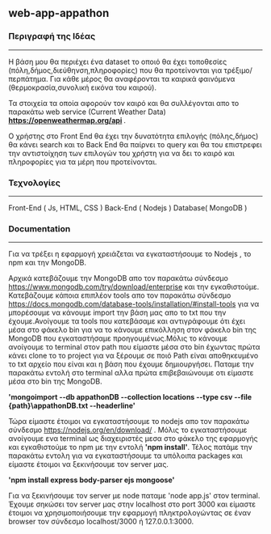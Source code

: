 ## web-app-appathon

### Περιγραφή της Ιδέας 
<hr>

Η βάση μου θα περιέχει ένα dataset το οποιό θα έχει τοποθεσίες (πόλη,δήμος,διεύθηνση,πληροφορίες) που θα προτείνονται για τρέξιμο/περπάτημα.
Για κάθε μέρος θα αναφέρονται τα καιρικά φαινόμενα (θερμοκρασία,συνολική εικόνα του καιρού).

Τα στοιχεία τα οποία αφορούν τον καιρό και θα συλλέγονται απο το παρακάτω web service (Current Weather Data)<b> https://openweathermap.org/api </b>.

O χρήστης στο Front End θα έχει την δυνατότητα επιλογής (πόλης,δήμος) θα κάνει search και το Back End θα παίρνει τo query και θα του επιστρεφει την αντιστοίχηση των επιλογών του χρήστη για να δει το καιρό και πληροφορίες για τα μέρη που προτείνονται.

### Τεχνολογίες
<hr>

Front-End ( Js, HTML, CSS )
Back-End ( Nodejs )
Database( MongoDB )

### Documentation
<hr>

Για να τρέξει η εφαρμογή χρειάζεται να εγκαταστήσουμε το Nodejs , το npm και την MongoDB.

Αρχικά κατεβάζουμε την MongoDB απο τον παρακάτω σύνδεσμο https://www.mongodb.com/try/download/enterprise και την εγκαθιστούμε.
Κατεβάζουμε κάποια επιπλέον tools απο τον παρακάτω σύνδεσμο https://docs.mongodb.com/database-tools/installation/#install-tools για να μπορέσουμε να κάνουμε import την βάση μας απο το txt που την έχουμε.Ανοίγουμε τα tools που κατεβάσαμε και αντιγράφουμε ότι έχει μέσα στο φάκελο bin για να το κάνουμε επικόλληση στον φάκελο bin της MongoDB που εγκαταστήσαμε προηγουμένως.Μόλις το κάνουμε ανοίγουμε το terminal στον path που είμαστε μέσα στο bin έχωντας πρώτα κάνει clone το το project για να ξέρουμε σε ποιό Path είναι αποθηκευμένο το txt αρχείο που είναι και η βάση που έχουμε δημιουργήσει.
Παταμε την παρακάτω εντολή στο terminal αλλα πρώτα επιβεβαιώνουμε οτι είμαστε μέσα στο bin της MongoDB.

<b>'mongoimport --db appathonDB --collection locations --type csv  --file  {path}\appathonDB.txt --headerline'</b>

Τώρα είμαστε έτοιμοι να εγκαταστήσουμε το nodejs απο τον παρακάτω σύνδεσμο https://nodejs.org/en/download/ . 
Μόλις το εγκαταστήσουμε  ανοίγουμε ενα terminal ως διαχειριστές μεσα στο φάκελο της εφαρμογής και εγκαθιστούμε το npm με την εντολή <b>'npm install'</b>.
Τέλος πατάμε την παρακάτω εντολη για να εγκαταστήσουμε τα υπόλοιπα packages και είμαστε έτοιμοι να ξεκινήσουμε τον server μας.

<b>'npm install express body-parser ejs mongoose'</b>

Για να ξεκινήσουμε τον server με node παταμε 'node app.js' στον terminal.
Έχουμε σηκώσει τον server μας στην localhost στο port 3000 και είμαστε έτοιμοι να χρησιμοποιήσουμε την εφαρμογή πληκτρολογώντας σε έναν browser τον σύνδεσμο localhost/3000 ή 127.0.0.1:3000.

